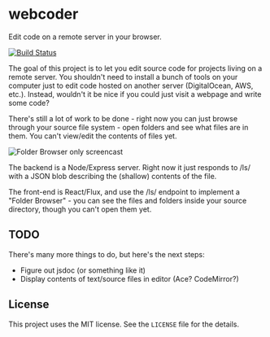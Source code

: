 # webcoder

Edit code on a remote server in your browser.

[![Build Status](https://travis-ci.org/mjlyons/webcoder.svg?branch=master)](https://travis-ci.org/mjlyons/webcoder)

The goal of this project is to let you edit source code for projects living on a
remote server. You shouldn't need to install a bunch of tools on your computer just to 
edit code hosted on another server (DigitalOcean, AWS, etc.). Instead, wouldn't it be nice
if you could just visit a webpage and write some code?

There's still a lot of work to be done - right now you can just browse through your
source file system - open folders and see what files are in them. You can't view/edit
the contents of files yet.

![Folder Browser only screencast](https://www.dropbox.com/s/2a4tndwo4fvf8pb/folder-browser-only.gif?raw=1)

The backend is a Node/Express server. Right now it just responds to /ls/<PATH> with a JSON
blob describing the (shallow) contents of the file.

The front-end is React/Flux, and use the /ls/ endpoint to implement a "Folder Browser" - you can
see the files and folders inside your source directory, though you can't open them yet.

## TODO

There's many more things to do, but here's the next steps:

* Figure out jsdoc (or something like it)
* Display contents of text/source files in editor (Ace? CodeMirror?)

## License

This project uses the MIT license. See the `LICENSE` file for the details.
